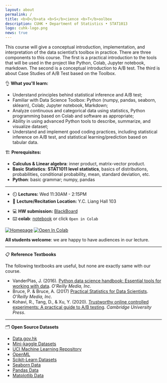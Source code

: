 ```yaml
---
layout: about
permalink: /
title: <b>D</b>ata <b>S</b>cience <b>T</b>oolbox
description: CUHK • Department of Statistics • STAT1013 
logo: cuhk-logo.png
news: true
---
```


This course will give a conceptual introduction, implementation, and interpretation of the data scientist’s toolbox in practice. There are three components to this course. The first is a practical introduction to the tools that will be used in the project like Python, Colab, Jupyter notebook, markdown. The second is a conceptual introduction to A/B test. The third is about Case Studies of A/B Test based on the Toolbox.

👌 **What you'll learn:**

- Understand principles behind statistical inference and A/B test;
- Familiar with Data Science Toolbox: Python (numpy, pandas, seaborn, sklearn), Colab; Jupyter notebook, Markdown;
- Analyze continuous and categorical data using statistics, Python programming based on Colab and software as appropriate;
- Ability in using advanced Python tools to describe, summarize, and visualize dataset;
- Understand and implement good coding practices, including statistical inference on A/B test, and statistical learning/prediction based on tabular data.

🏗️ **Prerequisites:**

- **Calculus & Linear algebra**: inner product, matrix-vector product.
- **Basic Statistics**: **STAT1011 level statistics**, basics of distributions, probabilities, conditional probability, mean, standard deviation, etc.
- **Python**: basic grammar; numpy, pandas

***

- ⏲️ **Lectures:** Wed 11:30AM - 2:15PM
- 🎒 **Lecture/Recitation Location:** Y.C. Liang Hall 103
<!-- - **Office Hours Location:** [Gates-Hillman Center 8228](https://goo.gl/maps/74vUj6uoaTTzYM937){:target="\_blank"} -->
<!-- - **Discussion:** [Piazza](https://piazza.com){:target="\_blank"} -->
- 💻 **HW submission:** [BlackBoard](https://blackboard.cuhk.edu.hk/)
- ⌨️ **colab**: [notebook](https://colab.research.google.com/drive/1DlQFQPktEtDLa8AxdjU8Oc0j1R5ph1Wt?usp=sharing) or click `Open in Colab`

[![Homepage](https://img.shields.io/badge/CUHK-STAT1013-blueviolet)](https://www.bendai.org/CUHK-STAT1013/) 
[![Open In Colab](https://colab.research.google.com/assets/colab-badge.svg)](https://colab.research.google.com/drive/1DlQFQPktEtDLa8AxdjU8Oc0j1R5ph1Wt?usp=sharing)

**All students welcome**: we are happy to have audiences in our lecture.

***

📋 **Reference Textbooks** 

The following textbooks are useful, but none are exactly same with our course.

- VanderPlas, J. (2016). [Python data science handbook: Essential tools for working with data](https://jakevdp.github.io/PythonDataScienceHandbook/). *O'Reilly Media, Inc.*
- Bruce, P. & Bruce, A. (2017) [Practical Statistics for Data Scientists](https://www.oreilly.com/library/view/practical-statistics-for/9781491952955/). *O'Reilly Media, Inc.*
- Kohavi, R., Tang, D., & Xu, Y. (2020). [Trustworthy online controlled experiments: A practical guide to A/B testing](https://www.amazon.com/Trustworthy-Online-Controlled-Experiments-Practical-ebook/dp/B0845Y3DJV). *Cambridge University Press*.

***

🗂️ **Open Source Datasets**

- [Data.gov.hk](https://data.gov.hk/en-datasets)
- [Mini-kaggle Datasets](https://github.com/MainakRepositor/Datasets)
- [UCI Machine Learning Repository](https://archive.ics.uci.edu/)
- [OpenML](https://www.openml.com/)
- [Scikit-Learn Datasets](https://scikit-learn.org/stable/datasets/)
- [Seaborn Data](https://seaborn.pydata.org/generated/seaborn.load_dataset.html)
- [Pandas Data](https://pandas.pydata.org/docs/reference/api/pandas.read_csv.html)
- [Matplotlib Data](https://matplotlib.org/stable/api/_as_gen/matplotlib.pyplot.html)